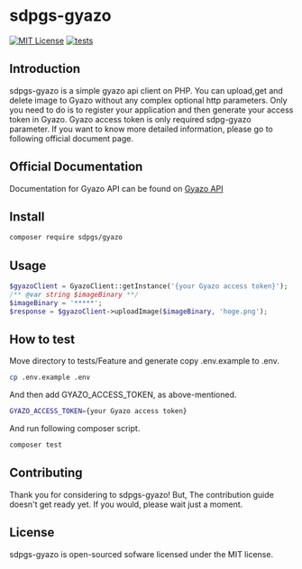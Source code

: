 # sdpgs-gyazo

[![MIT License](http://img.shields.io/badge/license-MIT-blue.svg?style=flat)](LICENSE)
[![tests](https://github.com/tanakaphper/sdpgs-gyazo/actions/workflows/php.yml/badge.svg)](https://github.com/tanakaphper/sdpgs-gyazo/actions/workflows/php.yml)

## Introduction

sdpgs-gyazo is a simple gyazo api client on PHP.
You can upload,get and delete image to Gyazo without any complex optional http parameters.
Only you need to do is to register your application and then generate your access token in Gyazo.
Gyazo access token is only required sdpg-gyazo parameter.
If you want to know more detailed information, please go to following official document page.

## Official Documentation

Documentation for Gyazo API can be found on [Gyazo API](https://gyazo.com/api)

## Install

```bash
composer require sdpgs/gyazo
```

## Usage

```php
$gyazoClient = GyazoClient::getInstance('{your Gyazo access token}');
/** @var string $imageBinary **/
$imageBinary = '*****';
$response = $gyazoClient->uploadImage($imageBinary, 'hoge.png');
```

## How to test

Move directory to tests/Feature and generate copy .env.example to .env.
```bash
cp .env.example .env
```

And then add GYAZO_ACCESS_TOKEN, as above-mentioned.

```bash
GYAZO_ACCESS_TOKEN={your Gyazo access token}
```

And run following composer script.

```bash
composer test
```

## Contributing

Thank you for considering to sdpgs-gyazo! But, The contribution guide doesn't get ready yet.
If you would, please wait just a moment.

## License

sdpgs-gyazo is open-sourced sofware licensed under the MIT license.
